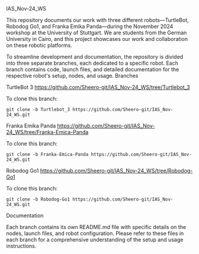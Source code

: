 IAS_Nov-24_WS

This repository documents our work with three different robots—TurtleBot, Robodog Go1, and Franka Emika Panda—during the November 2024 workshop at the University of Stuttgart. We are students from the German University in Cairo, and this project showcases our work and collaboration on these robotic platforms.

To streamline development and documentation, the repository is divided into three separate branches, each dedicated to a specific robot. Each branch contains code, launch files, and detailed documentation for the respective robot's setup, nodes, and usage.
Branches

TurtleBot 3
https://github.com/Sheero-git/IAS_Nov-24_WS/tree/Turtlebot_3

To clone this branch:  
```
git clone -b Turtlebot_3 https://github.com/Sheero-git/IAS_Nov-24_WS.git
```

Franka Emika Panda
https://github.com/Sheero-git/IAS_Nov-24_WS/tree/Franka-Emica-Panda

To clone this branch:  
```
git clone -b Franka-Emica-Panda https://github.com/Sheero-git/IAS_Nov-24_WS.git
```

Robodog Go1
https://github.com/Sheero-git/IAS_Nov-24_WS/tree/Robodog-Go1

To clone this branch:   
```
git clone -b Robodog-Go1 https://github.com/Sheero-git/IAS_Nov-24_WS.git
```

Documentation

Each branch contains its own README.md file with specific details on the nodes, launch files, and robot configuration. Please refer to these files in each branch for a comprehensive understanding of the setup and usage instructions.
